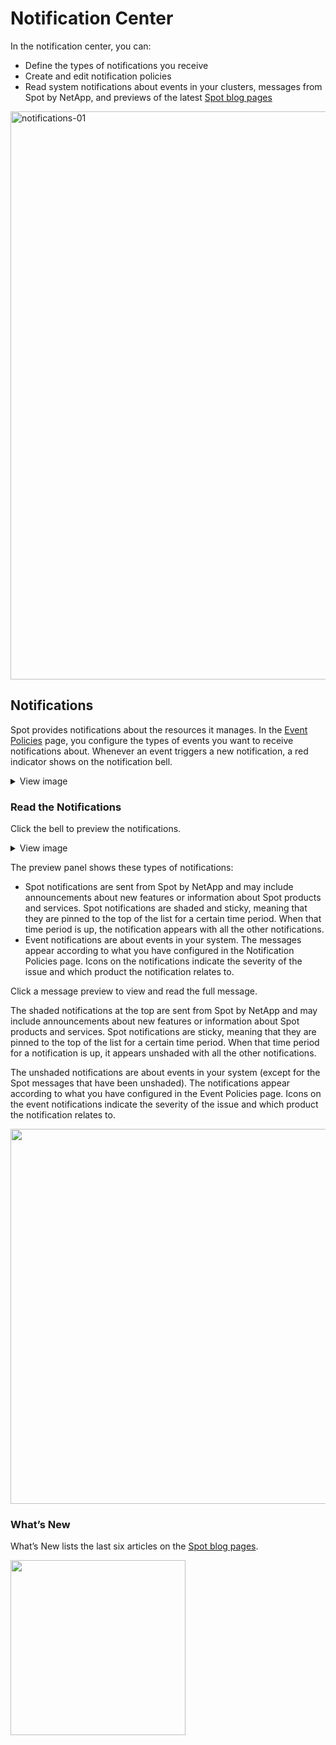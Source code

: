 # Notification Center

In the notification center, you can:
* Define the types of notifications you receive
* Create and edit notification policies
* Read system notifications about events in your clusters, messages from Spot by NetApp, and previews of the latest [Spot blog pages](https://spot.io/blog/)

<img width="909" alt="notifications-01" src="https://github.com/user-attachments/assets/29971240-0b74-4526-a7e0-471c6835fff2">


## Notifications

Spot provides notifications about the resources it manages. In the [Event Policies](administration/notification-center/event-policies/) page, you configure the types of events you want to receive notifications about. Whenever an event triggers a new notification, a red indicator shows on the notification bell.

 <details>
   <summary markdown="span">View image</summary>

   <img width="800" src="https://github.com/user-attachments/assets/4290dc23-59f9-46cf-b75d-2323d331ee6c" />

 </details>

### Read the Notifications

Click the bell to preview the notifications.

 <details>
   <summary markdown="span">View image</summary>

   <img width="300" src="https://github.com/user-attachments/assets/4fb387cd-54c5-4c68-beb6-965963b23f23" />

 </details>


The preview panel shows these types of notifications:
- Spot notifications are sent from Spot by NetApp and may include announcements about new features or information about Spot products and services. Spot notifications are shaded and sticky, meaning that they are pinned to the top of the list for a certain time period. When that time period is up, the notification appears with all the other notifications.
- Event notifications are about events in your system. The messages appear according to what you have configured in the Notification Policies page. Icons on the notifications indicate the severity of the issue and which product the notification relates to.

Click a message preview to view and read the full message.

The shaded notifications at the top are sent from Spot by NetApp and may include announcements about new features or information about Spot products and services. Spot notifications are sticky, meaning that they are pinned to the top of the list for a certain time period. When that time period for a notification is up, it appears unshaded with all the other notifications.

The unshaded notifications are about events in your system (except for the Spot messages that have been unshaded). The notifications appear according to what you have configured in the Event Policies page. Icons on the event notifications indicate the severity of the issue and which product the notification relates to.

<img width="600" src="/administration/_media/read-messages-07.png" />

### What’s New

What’s New lists the last six articles on the [Spot blog pages](https://spot.io/blog/).

<img src="/administration/_media/read-messages-08.png" width="280" />
